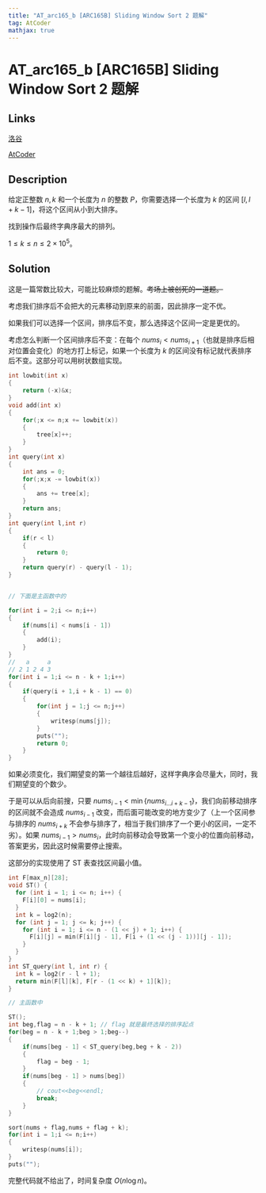 ```yaml
---
title: "AT_arc165_b [ARC165B] Sliding Window Sort 2 题解"
tag: AtCoder
mathjax: true
---
```


# AT_arc165_b [ARC165B] Sliding Window Sort 2 题解

## Links

[洛谷](https://www.luogu.com.cn/problem/AT_arc165_b)

[AtCoder](https://atcoder.jp/contests/arc165/tasks/arc165_b)

## Description

给定正整数 $n,k$ 和一个长度为 $n$ 的整数 $P$，你需要选择一个长度为 $k$ 的区间 $[l,l + k - 1]$，将这个区间从小到大排序。

找到操作后最终字典序最大的排列。

$1 \leq k \leq n \leq 2 \times 10^{5}$。

## Solution

这是一篇常数比较大，可能比较麻烦的题解。~~考场上被创死的一道题。~~

考虑我们排序后不会把大的元素移动到原来的前面，因此排序一定不优。

如果我们可以选择一个区间，排序后不变，那么选择这个区间一定是更优的。

考虑怎么判断一个区间排序后不变：在每个 $nums_{i} < nums_{i + 1}$（也就是排序后相对位置会变化）的地方打上标记，如果一个长度为 $k$ 的区间没有标记就代表排序后不变。这部分可以用树状数组实现。

```cpp
int lowbit(int x)
{
    return (-x)&x;
}
void add(int x)
{
    for(;x <= n;x += lowbit(x))
    {
        tree[x]++;
    }
}
int query(int x)
{
    int ans = 0;
    for(;x;x -= lowbit(x))
    {
        ans += tree[x];
    }
    return ans;
}
int query(int l,int r)
{
    if(r < l)
    {
        return 0;
    }
    return query(r) - query(l - 1);
}


// 下面是主函数中的

for(int i = 2;i <= n;i++)
{
    if(nums[i] < nums[i - 1])
    {
        add(i);
    }
}
//   a     a
// 2 1 2 4 3
for(int i = 1;i <= n - k + 1;i++)
{
    if(query(i + 1,i + k - 1) == 0)
    {
        for(int j = 1;j <= n;j++)
        {
            writesp(nums[j]);
        }
        puts("");
        return 0;
    }
}
```

如果必须变化，我们期望变的第一个越往后越好，这样字典序会尽量大，同时，我们期望变的个数少。

于是可以从后向前搜，只要 $nums_{i - 1} < \min{\{nums_{i \dots i + k - 1}}\}$，我们向前移动排序的区间就不会造成 $nums_{i - 1}$ 改变，而后面可能改变的地方变少了（上一个区间参与排序的 $nums_{i + k}$ 不会参与排序了，相当于我们排序了一个更小的区间，一定不劣）。如果 $nums_{i - 1} > nums_{i}$，此时向前移动会导致第一个变小的位置向前移动，答案更劣，因此这时候需要停止搜索。

这部分的实现使用了 ST 表查找区间最小值。

```cpp
int F[max_n][28];
void ST() {
  for (int i = 1; i <= n; i++) {
    F[i][0] = nums[i];
  }
  int k = log2(n);
  for (int j = 1; j <= k; j++) {
    for (int i = 1; i <= n - (1 << j) + 1; i++) {
      F[i][j] = min(F[i][j - 1], F[i + (1 << (j - 1))][j - 1]);
    }
  }
}
int ST_query(int l, int r) {
  int k = log2(r - l + 1);
  return min(F[l][k], F[r - (1 << k) + 1][k]);
}

// 主函数中

ST();
int beg,flag = n - k + 1; // flag 就是最终选择的排序起点
for(beg = n - k + 1;beg > 1;beg--)
{
    if(nums[beg - 1] < ST_query(beg,beg + k - 2))
    {
        flag = beg - 1;
    }
    if(nums[beg - 1] > nums[beg])
    {
        // cout<<beg<<endl;
        break;
    }
}

sort(nums + flag,nums + flag + k);
for(int i = 1;i <= n;i++)
{
    writesp(nums[i]);
}
puts("");
```

完整代码就不给出了，时间复杂度 $O(n \log n)$。